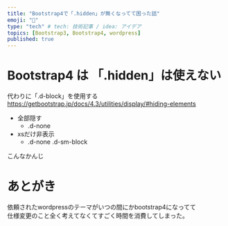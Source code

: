 ```yaml
---
title: "Bootstrap4で「.hidden」が無くなってて困った話"
emoji: "👋"
type: "tech" # tech: 技術記事 / idea: アイデア
topics: [Bootstrap3, Bootstrap4, wordpress]
published: true
---
```


# Bootstrap4 は 「.hidden」は使えない
代わりに「.d-block」を使用する  
https://getbootstrap.jp/docs/4.3/utilities/display/#hiding-elements
  
- 全部隠す
    - .d-none
- xsだけ非表示
    - .d-none .d-sm-block

こんなかんじ

# あとがき

依頼されたwordpressのテーマがいつの間にかbootstrap4になってて  
仕様変更のこと全く考えてなくてすごく時間を消費してしまった。